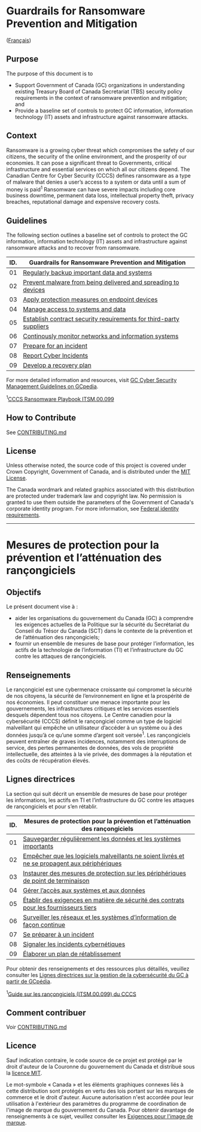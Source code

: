 # Guardrails for Ransomware Prevention and Mitigation

([Français](#mesures-de-protection-pour-la-prévention-et-latténuation-des-rançongiciels))

## Purpose

The purpose of this document is to

- Support Government of Canada (GC) organizations in understanding existing Treasury Board of Canada Secretariat (TBS) security policy requirements in the context of ransomware prevention and mitigation; and
- Provide a baseline set of controls to protect GC information, information technology (IT) assets and infrastructure against ransomware attacks.

## Context

Ransomware is a growing cyber threat which compromises the safety of our citizens, the security of the online environment, and the
prosperity of our economies. It can pose a significant threat to Governments, critical infrastructure and essential services on which
all our citizens depend. The Canadian Centre for Cyber Security (CCCS) defines ransomware as a type of malware that denies a user’s
access to a system or data until a sum of money is paid<sup>1</sup> Ransomware can have severe impacts including core business downtime,
permanent data loss, intellectual property theft, privacy breaches, reputational damage and expensive recovery costs.

## Guidelines

The following section outlines a baseline set of controls to protect the GC information, information technology (IT) assets and
infrastructure against ransomware attacks and to recover from ransomware.

| ID. | Guardrails for Ransomware Prevention and Mitigation                                                                                               |
| --- | ------------------------------------------------------------------------------------------------------------------------------------------------- |
| 01  | [Regularly backup important data and systems](EN/01_Regularly-Backup-Important-Data-and-Systems.md)                                               |
| 02  | [Prevent malware from being delivered and spreading to devices](EN/02_Prevent-Malware-From-Being-Delivered-and-Spreading-to-Devices.md)           |
| 03  | [Apply protection measures on endpoint devices](EN/03_Apply-Protection-Measures-on-Endpoint-Devices.md)                                           |
| 04  | [Manage access to systems and data](EN/04_Manage-Access-to-Systems-and-Data.md)                                                                   |
| 05  | [Establish contract security requirements for third-party suppliers](EN/05_Establish-Contract-Security-Requirements-for-Third-Party-Suppliers.md) |
| 06  | [Continously monitor networks and information systems](EN/06_Continuously-Monitor-Networks-and-Systems.md)                                        |
| 07  | [Prepare for an incident](EN/07_Prepare-for-an-Incident.md)                                                                                       |
| 08  | [Report Cyber Incidents](EN/08_Report-Cyber-Incidents.md)                                                                                         |
| 09  | [Develop a recovery plan](EN/09_Develop-a-Recovery-Plan.md)                                                                                       |

For more detailed information and resources, visit [GC Cyber Security Management Guidelines on GCpedia](https://www.gcpedia.gc.ca/wiki/GC_Cyber_Security_Management_Recover).

<sup>1</sup>[CCCS Ransomware Playbook ITSM.00.099](https://www.cyber.gc.ca/en/guidance/ransomware-playbook-itsm00099)

## How to Contribute

See [CONTRIBUTING.md](CONTRIBUTING.md)

## License

Unless otherwise noted, the source code of this project is covered under Crown Copyright, Government of Canada, and is distributed under the [MIT License](LICENSE).

The Canada wordmark and related graphics associated with this distribution are protected under trademark law and copyright law. No permission is granted to use them outside the parameters of the Government of Canada's corporate identity program. For more information, see [Federal identity requirements](https://www.canada.ca/en/treasury-board-secretariat/topics/government-communications/federal-identity-requirements.html).

______________________

<!-- markdownlint-disable MD024 MD025 -->
# Mesures de protection pour la prévention et l’atténuation des rançongiciels

## Objectifs

Le présent document vise à :

- aider les organisations du gouvernement du Canada (GC) à comprendre les exigences actuelles de la Politique sur la sécurité du Secrétariat du Conseil du Trésor du Canada (SCT) dans le contexte de la prévention et de l’atténuation des rançongiciels;
- fournir un ensemble de mesures de base pour protéger l’information, les actifs de la technologie de l’information (TI) et l’infrastructure du GC contre les attaques de rançongiciels.

## Renseignements

Le rançongiciel est une cybermenace croissante qui compromet la sécurité de nos citoyens, la sécurité de l’environnement en ligne et la prospérité de nos économies. Il peut constituer une menace importante pour les gouvernements, les infrastructures critiques et les services essentiels desquels dépendent tous nos citoyens. Le Centre canadien pour la cybersécurité (CCCS) définit le rançongiciel comme un type de logiciel malveillant qui empêche un utilisateur d’accéder à un système ou à des données jusqu’à ce qu’une somme d’argent soit versée<sup>1</sup>. Les rançongiciels peuvent entraîner de graves incidences, notamment des interruptions de service, des pertes permanentes de données, des vols de propriété intellectuelle, des atteintes à la vie privée, des dommages à la réputation et des coûts de récupération élevés.

## Lignes directrices

La section qui suit décrit un ensemble de mesures de base pour protéger les informations, les actifs en TI et l’infrastructure du GC contre les attaques de rançongiciels et pour s’en rétablir.

| ID. | Mesures de protection pour la prévention et l’atténuation des rançongiciels                                                                                             |
| --- | ----------------------------------------------------------------------------------------------------------------------------------------------------------------------- |
| 01  | [Sauvegarder régulièrement les données et les systèmes importants](FR/01_Sauvegarder-régulièrement-les-données-et-les-systèmes-importants.md)                                                |
| 02  | [Empêcher que les logiciels malveillants ne soient livrés et ne se propagent aux périphériques](FR/02_Empêcher-que-les-logiciels-malveillants-ne-soient-livrés-et-ne-se-propagent-aux-périphériques.md) |
| 03  | [Instaurer des mesures de protection sur les périphériques de point de terminaison](FR/03_Instaurer-des-mesures-de-protection-sur-les-périphériques-de-point-de-terminaison.md)                             |
| 04  | [Gérer l’accès aux systèmes et aux données](FR/04_Gérer-l’accès-aux-systèmes-et-aux-données.md)                                                                                 |
| 05  | [Établir des exigences en matière de sécurité des contrats pour les fournisseurs tiers](FR/05_Établir-des-exigences-en-matière-de-sécurité-des-contrats-pour-les-fournisseurs-tiers.md)    |
| 06  | [Surveiller les réseaux et les systèmes d’information de façon continue](FR/06_Surveiller-les-réseaux-et-les-systèmes-de-façon-continue.md)                                            |
| 07  | [Se préparer à un incident](FR/07_Se-préparer-à-un-incident.md)                                                                                                           |
| 08  | [Signaler les incidents cybernétiques](FR/08_Signaler-les-incidents-cybernétiques.md)                                                                                                               |
| 09  | [Élaborer un plan de rétablissement](FR/09_Élaborer-un-plan-de-rétablissement.md)                                                                                                  |

Pour obtenir des renseignements et des ressources plus détaillés, veuillez consulter les [Lignes directrices sur la gestion de la cybersécurité du GC à partir de GCpédia](https://www.gcpedia.gc.ca/wiki/Orientation_sur_la_cybersécurité_du_GC).

<sup>1</sup>[Guide sur les rançongiciels (ITSM.00.099) du CCCS](https://www.cyber.gc.ca/fr/orientation/guide-sur-les-rancongiciels-itsm00099)

## Comment contribuer

Voir [CONTRIBUTING.md](CONTRIBUTING.md)

## Licence

Sauf indication contraire, le code source de ce projet est protégé par le droit d'auteur de la Couronne du gouvernement du Canada et distribué sous la [licence MIT](LICENSE).

Le mot-symbole « Canada » et les éléments graphiques connexes liés à cette distribution sont protégés en vertu des lois portant sur les marques de commerce et le droit d'auteur. Aucune autorisation n'est accordée pour leur utilisation à l'extérieur des paramètres du programme de coordination de l'image de marque du gouvernement du Canada. Pour obtenir davantage de renseignements à ce sujet, veuillez consulter les [Exigences pour l'image de marque](https://www.canada.ca/fr/secretariat-conseil-tresor/sujets/communications-gouvernementales/exigences-image-marque.html).
